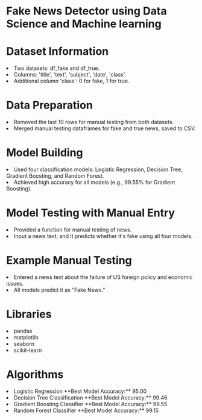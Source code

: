 # Fake News Detector using Data Science and Machine learning

# Dataset Information
<li>Two datasets: df_fake and df_true.
<li>Columns: 'title', 'text', 'subject', 'date', 'class'.
<li>Additional column 'class': 0 for fake, 1 for true. 

# Data Preparation
<li>Removed the last 10 rows for manual testing from both datasets.
<li>Merged manual testing dataframes for fake and true news, saved to CSV.

# Model Building
<li>Used four classification models: Logistic Regression, Decision Tree, Gradient Boosting, and Random Forest.
<li>Achieved high accuracy for all models (e.g., 99.55% for Gradient Boosting).

# Model Testing with Manual Entry
<li>Provided a function for manual testing of news.
<li>Input a news text, and it predicts whether it's fake using all four models.

# Example Manual Testing
<li>Entered a news text about the failure of US foreign policy and economic issues.
<li>All models predict it as "Fake News."

# Libraries

<li>pandas
<li>matplotlib
<li>seaborn
<li>scikit-learn

# Algorithms

<li>Logistic Regression
**Best Model Accuracy:** 95.00
<li>Decision Tree Classification
**Best Model Accuracy:** 99.46
<li>Gradient Boosting Classifier
**Best Model Accuracy:** 99.55
<li>Random Forest Classifier
**Best Model Accuracy:** 99.15



